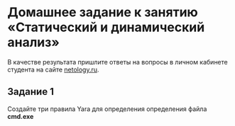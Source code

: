 
# Домашнее задание к занятию «Статический и динамический анализ»

В качестве результата пришлите ответы на вопросы в личном кабинете студента на сайте [netology.ru](https://netology.ru).

## Задание 1

Создайте три правила Yara для определения определения файла **cmd.exe**
